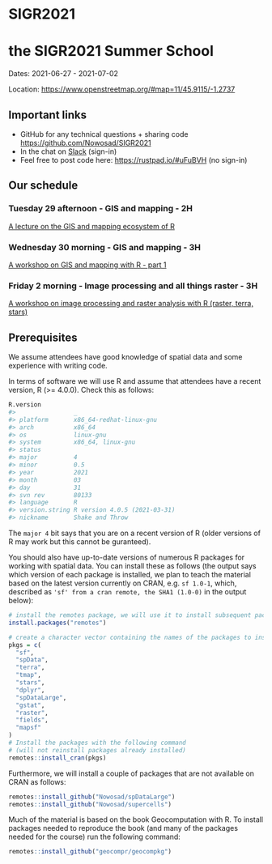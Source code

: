 
<!-- README.md is generated from README.Rmd. Please edit that file -->

# SIGR2021

<!-- badges: start -->

<!-- badges: end -->

# the SIGR2021 Summer School

Dates: 2021-06-27 - 2021-07-02

Location: <https://www.openstreetmap.org/#map=11/45.9115/-1.2737>

## Important links

  - GitHub for any technical questions + sharing code
    <https://github.com/Nowosad/SIGR2021>
  - In the chat on
    [Slack](https://join.slack.com/t/geocomprworkspace/shared_invite/zt-sc7tqriq-9Q2rkveZwqCAQoBS3yqZNQ)
    (sign-in)
  - Feel free to post code here: <https://rustpad.io/#uFuBVH> (no
    sign-in)

## Our schedule

### Tuesday 29 afternoon - GIS and mapping - 2H

[A lecture on the GIS and mapping ecosystem of R](lecture/lecture.html)

### Wednesday 30 morning - GIS and mapping - 3H

[A workshop on GIS and mapping with R - part
1](workshop1/workshop1_rl.html)

### Friday 2 morning - Image processing and all things raster - 3H

[A workshop on image processing and raster analysis with R (raster,
terra, stars)](workshop2/workshop2.html)

## Prerequisites

We assume attendees have good knowledge of spatial data and some
experience with writing code.

In terms of software we will use R and assume that attendees have a
recent version, R (\>= 4.0.0). Check this as follows:

``` r
R.version
#>                _                           
#> platform       x86_64-redhat-linux-gnu     
#> arch           x86_64                      
#> os             linux-gnu                   
#> system         x86_64, linux-gnu           
#> status                                     
#> major          4                           
#> minor          0.5                         
#> year           2021                        
#> month          03                          
#> day            31                          
#> svn rev        80133                       
#> language       R                           
#> version.string R version 4.0.5 (2021-03-31)
#> nickname       Shake and Throw
```

The `major 4` bit says that you are on a recent version of R (older
versions of R may work but this cannot be guranteed).

You should also have up-to-date versions of numerous R packages for
working with spatial data. You can install these as follows (the output
says which version of each package is installed, we plan to teach the
material based on the latest version currently on CRAN, e.g. `sf 1.0-1`,
which, described as `'sf' from a cran remote, the SHA1 (1.0-0)` in the
output below):

``` r
# install the remotes package, we will use it to install subsequent packages
install.packages("remotes")
```

``` r
# create a character vector containing the names of the packages to install:
pkgs = c(
  "sf",
  "spData",
  "terra",
  "tmap",
  "stars",
  "dplyr",
  "spDataLarge",
  "gstat",
  "raster",
  "fields",
  "mapsf"
)
# Install the packages with the following command
# (will not reinstall packages already installed)
remotes::install_cran(pkgs)
```

Furthermore, we will install a couple of packages that are not available
on CRAN as follows:

``` r
remotes::install_github("Nowosad/spDataLarge")
remotes::install_github("Nowosad/supercells")
```

Much of the material is based on the book Geocomputation with R. To
install packages needed to reproduce the book (and many of the packages
needed for the course) run the following command:

``` r
remotes::install_github("geocompr/geocompkg")
```
